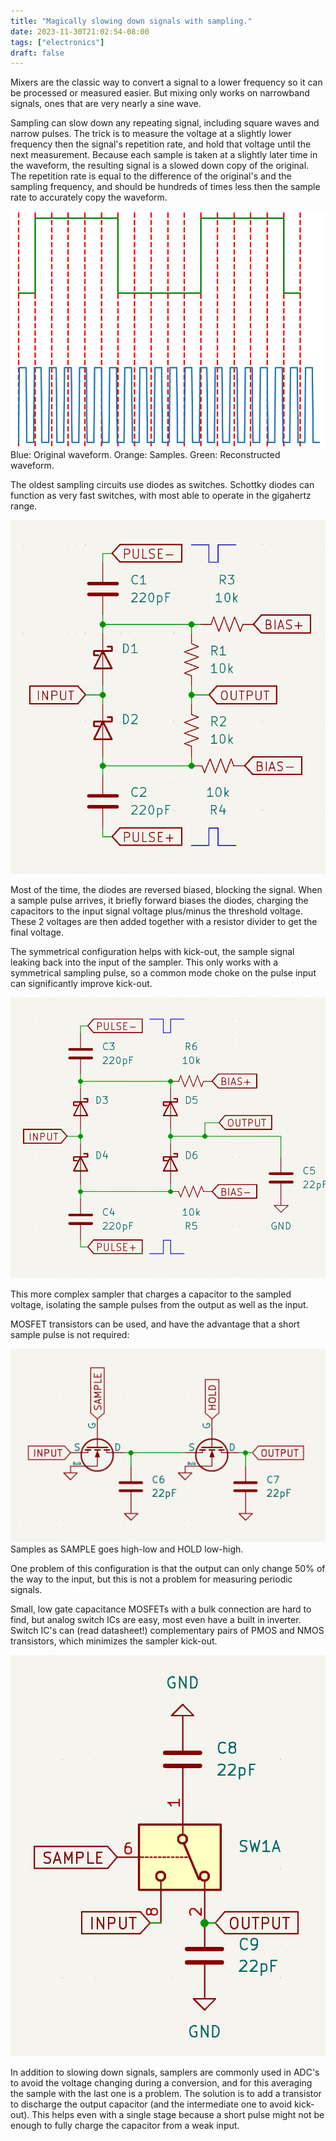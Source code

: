 ```yaml
---
title: "Magically slowing down signals with sampling."
date: 2023-11-30T21:02:54-08:00
tags: ["electronics"]
draft: false
---
```


Mixers are the classic way to convert a signal to a lower frequency so it can be processed or measured easier.
But mixing only works on narrowband signals, ones that are very nearly a sine wave.

Sampling can slow down any repeating signal, including square waves and narrow pulses.
The trick is to measure the voltage at a slightly lower frequency then the signal's repetition rate, and hold that voltage until the next measurement.
Because each sample is taken at a slightly later time in the waveform, the resulting signal is a slowed down copy of the original.
The repetition rate is equal to the difference of the original's and the sampling frequency, and should be hundreds of times less then the sample rate to accurately copy the waveform.

![Principal of sampling](sampled.png)
Blue: Original waveform. Orange: Samples. Green: Reconstructed waveform.

The oldest sampling circuits use diodes as switches.
Schottky diodes can function as very fast switches, with most able to operate in the gigahertz range.

![Sampler using 2 diodes](sampler1.png)
 
Most of the time, the diodes are reversed biased, blocking the signal. 
When a sample pulse arrives, it briefly forward biases the diodes, charging the capacitors to the input signal voltage plus/minus the threshold voltage.
These 2 voltages are then added together with a resistor divider to get the final voltage.

The symmetrical configuration helps with kick-out, the sample signal leaking back into the input of the sampler.
This only works with a symmetrical sampling pulse, so a common mode choke on the pulse input can significantly improve kick-out.
 
![Sampler using 6 diodes](sampler2.png)

This more complex sampler that charges a capacitor to the sampled voltage, isolating the sample pulses from the output as well as the input.

MOSFET transistors can be used, and have the advantage that a short sample pulse is not required:

![Sampler using 2 MOSFETs](sampler3.png)
Samples as SAMPLE goes high-low and HOLD low-high.

One problem of this configuration is that the output can only change 50% of the way to the input, but this is not a problem for measuring periodic signals.

Small, low gate capacitance MOSFETs with a bulk connection are hard to find, but analog switch ICs are easy, most even have a built in inverter.
Switch IC's can (read datasheet!) complementary pairs of PMOS and NMOS transistors, which minimizes the sampler kick-out.

![Sampler using a switch IC](sampler4.png)

In addition to slowing down signals, samplers are commonly used in ADC's to avoid the voltage changing during a conversion, and for this averaging the sample with the last one is a problem.
The solution is to add a transistor to discharge the output capacitor (and the intermediate one to avoid kick-out).
This helps even with a single stage because a short pulse might not be enough to fully charge the capacitor from a weak input.
